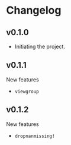 # Changelog

## v0.1.0
- Initiating the project.

## v0.1.1
New features
- `viewgroup`

## v0.1.2
New features
- `dropnanmissing!`
